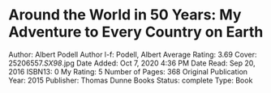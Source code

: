 # Around the World in 50 Years: My Adventure to Every Country on Earth

Author: Albert Podell
Author l-f: Podell, Albert
Average Rating: 3.69
Cover: 25206557._SX98_.jpg
Date Added: Oct 7, 2020 4:36 PM
Date Read: Sep 20, 2016
ISBN13: 0
My Rating: 5
Number of Pages: 368
Original Publication Year: 2015
Publisher: Thomas Dunne Books
Status: complete
Type: Book
